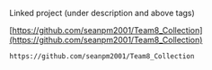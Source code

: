 
Linked project (under description and above tags)

[https://github.com/seanpm2001/Team8_Collection](https://github.com/seanpm2001/Team8_Collection)

```
https://github.com/seanpm2001/Team8_Collection
```
